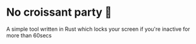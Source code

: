 # No croissant party 🥐

A simple tool written in Rust which locks your screen if you're inactive for more than 60secs

